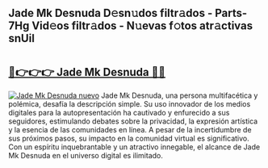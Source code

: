 ## Jade Mk Desnuda D𝚎sn𝚞dos filtr𝚊dos - Parts-7Hg Vid𝚎os filtr𝚊dos - N𝚞evas f𝚘tos atr𝚊ctivas snUil

# <h2><a href="http://mb6xc0g.tromn.icu/?c=Jade+Mk+Desnuda">🔗👉👉👉 Jade Mk Desnuda 🔗🔗</a></h2>

[![Jade Mk Desnuda nuevo](https://i.imgur.com/pEAQMta.gif)](http://mb6xc0g.tromn.icu/?c=Jade+Mk+Desnuda)
Jade Mk Desnuda, una persona multifacética y polémica, desafía la descripción simple. Su uso innovador de los medios digitales para la autopresentación ha cautivado y enfurecido a sus seguidores, estimulando debates sobre la privacidad, la expresión artística y la esencia de las comunidades en línea. A pesar de la incertidumbre de sus próximos pasos, su impacto en la comunidad virtual es significativo. Con un espíritu inquebrantable y un atractivo innegable, el alcance de Jade Mk Desnuda en el universo digital es ilimitado.
